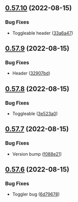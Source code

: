 ## [0.57.10](https://github.com/jacecotton/tcds/compare/v0.57.9...v0.57.10) (2022-08-15)


### Bug Fixes

* Toggleable header ([33a6a47](https://github.com/jacecotton/tcds/commit/33a6a474d411dba7296f615dda34c3e72f213b04))



## [0.57.9](https://github.com/jacecotton/tcds/compare/v0.57.8...v0.57.9) (2022-08-15)


### Bug Fixes

* Header ([32907bd](https://github.com/jacecotton/tcds/commit/32907bd92379b10b21f73767c3e7fbe049252ba6))



## [0.57.8](https://github.com/jacecotton/tcds/compare/v0.57.7...v0.57.8) (2022-08-15)


### Bug Fixes

* Toggleable ([3e523a0](https://github.com/jacecotton/tcds/commit/3e523a05060e5d4fb7f60920f71f36e336803244))



## [0.57.7](https://github.com/jacecotton/tcds/compare/v0.57.6...v0.57.7) (2022-08-15)


### Bug Fixes

* Version bump ([f088e21](https://github.com/jacecotton/tcds/commit/f088e21f1566b345f76655215981bd3ff2ff375a))



## [0.57.6](https://github.com/jacecotton/tcds/compare/v0.57.5...v0.57.6) (2022-08-15)


### Bug Fixes

* Toggler bug ([6d79678](https://github.com/jacecotton/tcds/commit/6d79678ce6cc83edf527868ca9c693df9be6ed29))



